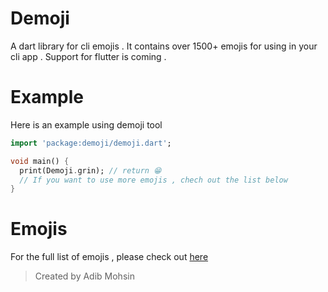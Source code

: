 # Demoji

A dart library for cli emojis . It contains over 1500+ emojis for using in your cli app . Support for flutter is coming .

# Example
Here is an example using demoji tool
```dart
import 'package:demoji/demoji.dart';

void main() {
  print(Demoji.grin); // return 😁
  // If you want to use more emojis , chech out the list below
}
```

# Emojis

For the full list of emojis , please check out [here](https://github.com/pacifio/demoji/blob/master/emoji.md)


> Created by Adib Mohsin

